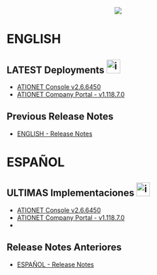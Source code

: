 <p align="center">
  <img src="https://github.com/Ationet/ationetdocs/raw/master/Content/Images/ATIOnetLogo_250x70.png" />
</p>

# ENGLISH

## LATEST Deployments <img width="31" alt="image" src="https://github.com/user-attachments/assets/56003bab-4447-4354-9eb5-868fc33180f7" />

- [ATIONET Console v2.6.6450](/ATIONET-Console/v2.6.6450_EN.md)
- [ATIONET Company Portal - v1.118.7.0](Company%20Portal/1.118.7.0_ENG.md)

## Previous Release Notes
- [ENGLISH - Release Notes](Release_Notes.md)

# ESPAÑOL

## ULTIMAS Implementaciones <img width="31" alt="image" src="https://github.com/user-attachments/assets/ac66f280-d06b-4685-9456-1219076a5731" />

- [ATIONET Console v2.6.6450](/ATIONET-Console/v2.6.6450_ES.md)
- [ATIONET Company Portal - v1.118.7.0](Company%20Portal/1.118.7.0_ESP.md)
- 
## Release Notes Anteriores
- [ESPAÑOL - Release Notes](Release_Notes.md)
